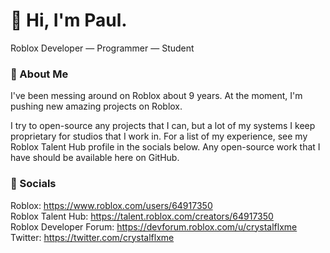 # 👋 Hi, I'm Paul.
Roblox Developer — Programmer — Student

### 🔎 About Me
I've been messing around on Roblox about 9 years. At the moment, I'm pushing new amazing projects on Roblox.

I try to open-source any projects that I can, but a lot of my systems I keep proprietary for studios that I work in. For a list of my experience, see my Roblox Talent Hub profile in the socials below. Any open-source work that I have should be available here on GitHub.

### 💬 Socials
Roblox: https://www.roblox.com/users/64917350 <br>
Roblox Talent Hub: https://talent.roblox.com/creators/64917350 <br>
Roblox Developer Forum: https://devforum.roblox.com/u/crystalflxme <br>
Twitter: https://twitter.com/crystalflxme
